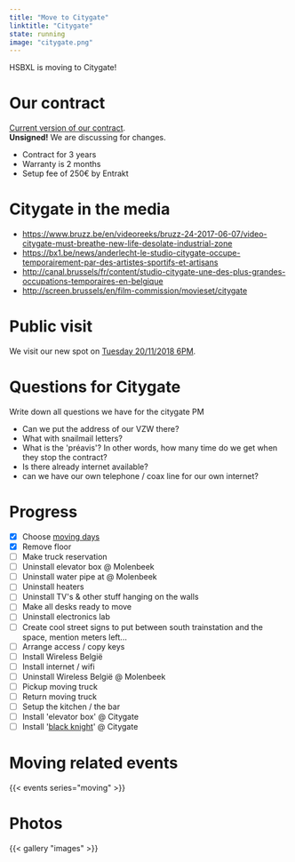 ```yaml
---
title: "Move to Citygate"
linktitle: "Citygate"
state: running
image: "citygate.png"
---
```


HSBXL is moving to Citygate!

# Our contract

[Current version of our contract](contracts/contract-v2.pdf).  
**Unsigned!** We are discussing for changes.


- Contract for 3 years
- Warranty is 2 months
- Setup fee of 250€ by Entrakt

# Citygate in the media

- https://www.bruzz.be/en/videoreeks/bruzz-24-2017-06-07/video-citygate-must-breathe-new-life-desolate-industrial-zone
- https://bx1.be/news/anderlecht-le-studio-citygate-occupe-temporairement-par-des-artistes-sportifs-et-artisans
- http://canal.brussels/fr/content/studio-citygate-une-des-plus-grandes-occupations-temporaires-en-belgique
- http://screen.brussels/en/film-commission/movieset/citygate


# Public visit
We visit our new spot on [Tuesday 20/11/2018 6PM](/events/techtuesday/499/).

# Questions for Citygate
Write down all questions we have for the citygate PM

- Can we put the address of our VZW there?
- What with snailmail letters?
- What is the 'préavis'? In other words, how many time do we get when they stop the contract?
- Is there already internet available?
- can we have our own telephone / coax line for our own internet?

# Progress

- [X] Choose [moving days](/events/moving)
- [X] Remove floor
- [ ] Make truck reservation
- [ ] Uninstall elevator box @ Molenbeek
- [ ] Uninstall water pipe at @ Molenbeek
- [ ] Uninstall heaters
- [ ] Uninstall TV's & other stuff hanging on the walls
- [ ] Make all desks ready to move
- [ ] Uninstall electronics lab
- [ ] Create cool street signs to put between south trainstation and the space, mention meters left...
- [ ] Arrange access / copy keys
- [ ] Install Wireless België
- [ ] Install internet / wifi
- [ ] Uninstall Wireless België @ Molenbeek
- [ ] Pickup moving truck
- [ ] Return moving truck
- [ ] Setup the kitchen / the bar
- [ ] Install 'elevator box' @ Citygate
- [ ] Install '[black knight](/projects/black_knight)' @ Citygate

# Moving related events
{{< events series="moving" >}}

# Photos
{{< gallery "images" >}}


